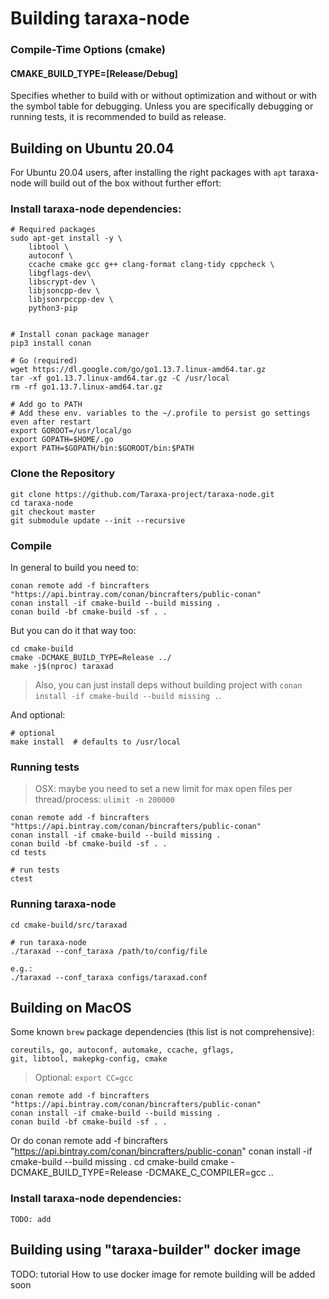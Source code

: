 # Building taraxa-node

### Compile-Time Options (cmake)

#### CMAKE_BUILD_TYPE=[Release/Debug]

Specifies whether to build with or without optimization and without or with
the symbol table for debugging. Unless you are specifically debugging or
running tests, it is recommended to build as release.

## Building on Ubuntu 20.04
For Ubuntu 20.04 users, after installing the right packages with `apt` taraxa-node
will build out of the box without further effort:

### Install taraxa-node dependencies:

    # Required packages
    sudo apt-get install -y \
        libtool \
        autoconf \
        ccache cmake gcc g++ clang-format clang-tidy cppcheck \
        libgflags-dev\
        libscrypt-dev \
        libjsoncpp-dev \
        libjsonrpccpp-dev \
        python3-pip


    # Install conan package manager
    pip3 install conan

    # Go (required)
    wget https://dl.google.com/go/go1.13.7.linux-amd64.tar.gz
    tar -xf go1.13.7.linux-amd64.tar.gz -C /usr/local
    rm -rf go1.13.7.linux-amd64.tar.gz

    # Add go to PATH
    # Add these env. variables to the ~/.profile to persist go settings even after restart
    export GOROOT=/usr/local/go
    export GOPATH=$HOME/.go
    export PATH=$GOPATH/bin:$GOROOT/bin:$PATH

### Clone the Repository

    git clone https://github.com/Taraxa-project/taraxa-node.git
    cd taraxa-node
    git checkout master
    git submodule update --init --recursive

### Compile

In general to build you need to:

    conan remote add -f bincrafters "https://api.bintray.com/conan/bincrafters/public-conan" 
    conan install -if cmake-build --build missing .
    conan build -bf cmake-build -sf . .

But you can do it that way too:

    cd cmake-build
    cmake -DCMAKE_BUILD_TYPE=Release ../
    make -j$(nproc) taraxad

> Also, you can just install deps without building project with `conan install -if cmake-build --build missing .`.

And optional:

    # optional
    make install  # defaults to /usr/local

### Running tests

> OSX: maybe you need to set a new limit for max open files per thread/process: `ulimit -n 200000`

    conan remote add -f bincrafters "https://api.bintray.com/conan/bincrafters/public-conan" 
    conan install -if cmake-build --build missing .
    conan build -bf cmake-build -sf . .
    cd tests

    # run tests
    ctest

### Running taraxa-node
    cd cmake-build/src/taraxad

    # run taraxa-node
    ./taraxad --conf_taraxa /path/to/config/file

    e.g.:
    ./taraxad --conf_taraxa configs/taraxad.conf

## Building on MacOS

Some known `brew` package dependencies (this list is not comprehensive):
```
coreutils, go, autoconf, automake, ccache, gflags,
git, libtool, makepkg-config, cmake
```

> Optional: `export CC=gcc`

    conan remote add -f bincrafters "https://api.bintray.com/conan/bincrafters/public-conan" 
    conan install -if cmake-build --build missing .
    conan build -bf cmake-build -sf . .

Or do
    conan remote add -f bincrafters "https://api.bintray.com/conan/bincrafters/public-conan" 
    conan install -if cmake-build --build missing .
    cd cmake-build
    cmake -DCMAKE_BUILD_TYPE=Release -DCMAKE_C_COMPILER=gcc ..

### Install taraxa-node dependencies:

    TODO: add


## Building using "taraxa-builder" docker image

TODO: tutorial How to use docker image for remote building will be added soon